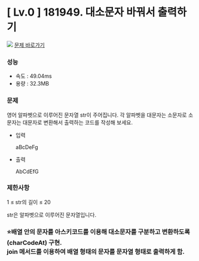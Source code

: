 # [ Lv.0 ] 181949. 대소문자 바꿔서 출력하기

<img src="https://img.shields.io/badge/JavaScript-orange?style=flat&logo=javascript&logoColor=auto"/> [문제 바로가기](https://school.programmers.co.kr/learn/courses/30/lessons/181949)

### 성능
- 속도 : 49.04ms
- 용량 : 32.3MB

### 문제
영어 알파벳으로 이루어진 문자열 str이 주어집니다. 각 알파벳을 대문자는 소문자로 소문자는 대문자로 변환해서 출력하는 코드를 작성해 보세요.

- 입력
    
    aBcDeFg

- 출력
    
    AbCdEfG

### 제한사항
1 ≤ str의 길이 ≤ 20

str은 알파벳으로 이루어진 문자열입니다.

### ⭐배열 안의 문자를 아스키코드를 이용해 대소문자를 구분하고 변환하도록(charCodeAt) 구현.  <br/> join 메서드를 이용하여 배열 형태의 문자를 문자열 형태로 출력하게 함.
